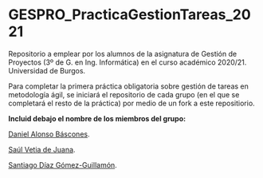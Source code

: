 # GESPRO_PracticaGestionTareas_2021
Repositorio a emplear por los alumnos de la asignatura de Gestión de Proyectos (3º de G. en Ing. Informática) en el curso académico 2020/21. Universidad de Burgos.

Para completar la primera práctica obligatoria sobre gestión de tareas en metodología ágil, se iniciará el repositorio de cada grupo (en el que se completará el resto de la práctica) por medio de un fork a este repositiorio.

**Incluid debajo el nombre de los miembros del grupo:**


[Daniel Alonso Báscones](https://github.com/dab0012).

[Saúl Vetia de Juana](https://github.com/svd0009).

[Santiago Díaz Gómez-Guillamón](https://github.com/sdg1002).
